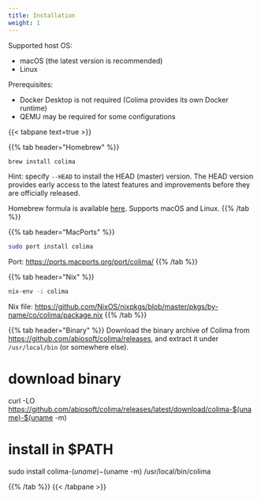 ```yaml
---
title: Installation
weight: 1
---
```


Supported host OS:

- macOS (the latest version is recommended)
- Linux

Prerequisites:

- Docker Desktop is not required (Colima provides its own Docker runtime)
- QEMU may be required for some configurations

{{< tabpane text=true >}}

{{% tab header="Homebrew" %}}

```bash
brew install colima
```

Hint: specify `--HEAD` to install the HEAD (master) version.
The HEAD version provides early access to the latest features and improvements before they are officially released.

Homebrew formula is available [here](https://github.com/Homebrew/homebrew-core/blob/master/Formula/c/colima.rb).
Supports macOS and Linux.
{{% /tab %}}

{{% tab header="MacPorts" %}}

```bash
sudo port install colima
```

Port: <https://ports.macports.org/port/colima/>
{{% /tab %}}

{{% tab header="Nix" %}}

```bash
nix-env -i colima
```

Nix file: <https://github.com/NixOS/nixpkgs/blob/master/pkgs/by-name/co/colima/package.nix>
{{% /tab %}}

{{% tab header="Binary" %}}
Download the binary archive of Colima from <https://github.com/abiosoft/colima/releases>,
and extract it under `/usr/local/bin` (or somewhere else).

# download binary

curl -LO https://github.com/abiosoft/colima/releases/latest/download/colima-$(uname)-$(uname -m)

# install in $PATH

sudo install colima-$(uname)-$(uname -m) /usr/local/bin/colima

{{% /tab %}}
{{< /tabpane >}}
